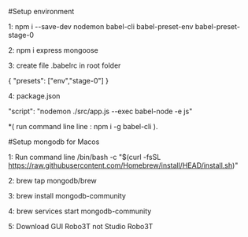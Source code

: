 #Setup environment

1: npm i --save-dev nodemon babel-cli babel-preset-env babel-preset-stage-0

2: npm i express mongoose

3: create file .babelrc in root folder

{ "presets": ["env","stage-0"] }

4: package.json

"script": "nodemon ./src/app.js --exec babel-node -e js"


*( run command line line : npm i -g babel-cli ).


#Setup mongodb for Macos

1: Run command line
/bin/bash -c "$(curl -fsSL https://raw.githubusercontent.com/Homebrew/install/HEAD/install.sh)"

2: brew tap mongodb/brew

3: brew install mongodb-community

4: brew services start mongodb-community

5: Download GUI Robo3T not Studio Robo3T
